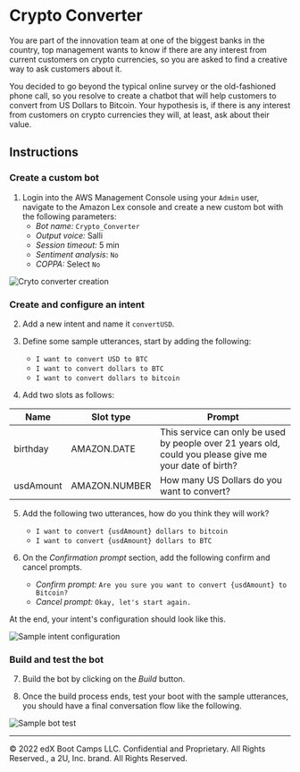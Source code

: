 # Crypto Converter

You are part of the innovation team at one of the biggest banks in the country, top management wants to know if there are any interest from current customers on crypto currencies, so you are asked to find a creative way to ask customers about it.

You decided to go beyond the typical online survey or the old-fashioned phone call, so you resolve to create a chatbot that will help customers to convert from US Dollars to Bitcoin. Your hypothesis is, if there is any interest from customers on crypto currencies they will, at least, ask about their value.

## Instructions

### Create a custom bot

1. Login into the AWS Management Console using your `Admin` user,  navigate to the Amazon Lex console and create a new custom bot with the following parameters:
    * _Bot name:_ `Crypto_Converter`
    * _Output voice:_ Salli
    * _Session timeout:_ 5 min
    * _Sentiment analysis_: `No`
    * _COPPA:_ Select `No`

  ![Cryto converter creation](Images/cypto_converter_creation.png)

### Create and configure an intent

2. Add a new intent and name it `convertUSD`.

3. Define some sample utterances, start by adding the following:

    * `I want to convert USD to BTC`
    * `I want to convert dollars to BTC`
    * `I want to convert dollars to bitcoin`

4. Add two slots as follows:

  | Name      | Slot type     | Prompt                                                                                                  |
  | --------- | ------------- | ------------------------------------------------------------------------------------------------------- |
  | birthday  | AMAZON.DATE   | This service can only be used by people over 21 years old, could you please give me your date of birth? |
  | usdAmount | AMAZON.NUMBER | How many US Dollars do you want to convert?                                                             |

5. Add the following two utterances, how do you think they will work?

    * `I want to convert ​{usdAmount}​ dollars to bitcoin`
    * `I want to convert ​{usdAmount}​ dollars to BTC`

6. On the _Confirmation prompt_ section, add the following confirm and cancel prompts.

    * _Confirm prompt:_ `Are you sure you want to convert {usdAmount} to Bitcoin?`
    * _Cancel prompt:_ `Okay, let's start again.`

At the end, your intent's configuration should look like this.

![Sample intent configuration](Images/converusd_intent.png)

### Build and test the bot

7. Build the bot by clicking on the _Build_ button.

8. Once the build process ends, test your boot with the sample utterances, you should have a final conversation flow like the following.

![Sample bot test](Images/crypto_converter_1.gif)

---
© 2022 edX Boot Camps LLC. Confidential and Proprietary. All Rights Reserved., a 2U, Inc. brand. All Rights Reserved.
